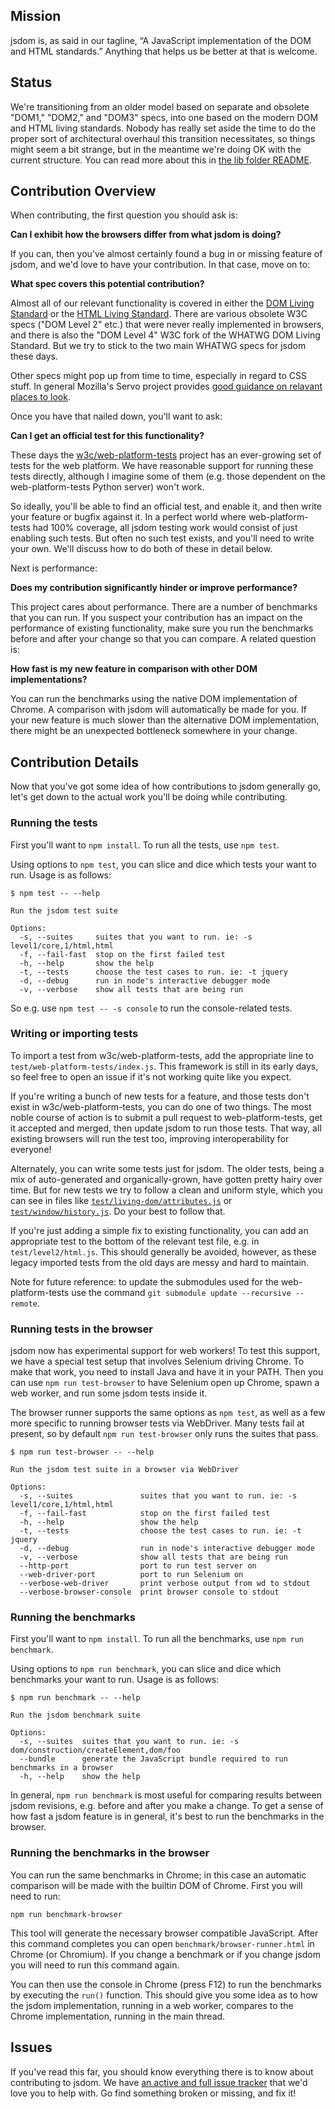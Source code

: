 ## Mission

jsdom is, as said in our tagline, “A JavaScript implementation of the DOM and HTML standards.” Anything that helps us be better at that is welcome.

## Status

We're transitioning from an older model based on separate and obsolete "DOM1," "DOM2," and "DOM3" specs, into one based on the modern DOM and HTML living standards. Nobody has really set aside the time to do the proper sort of architectural overhaul this transition necessitates, so things might seem a bit strange, but in the meantime we're doing OK with the current structure. You can read more about this in [the lib folder README](https://github.com/tmpvar/jsdom/tree/master/lib).

## Contribution Overview

When contributing, the first question you should ask is:

**Can I exhibit how the browsers differ from what jsdom is doing?**

If you can, then you've almost certainly found a bug in or missing feature of jsdom, and we'd love to have your contribution. In that case, move on to:

**What spec covers this potential contribution?**

Almost all of our relevant functionality is covered in either the [DOM Living Standard](http://dom.spec.whatwg.org/) or the [HTML Living Standard](http://www.whatwg.org/specs/web-apps/current-work/). There are various obsolete W3C specs ("DOM Level 2" etc.) that were never really implemented in browsers, and there is also the "DOM Level 4" W3C fork of the WHATWG DOM Living Standard. But we try to stick to the two main WHATWG specs for jsdom these days.

Other specs might pop up from time to time, especially in regard to CSS stuff. In general Mozilla's Servo project provides [good guidance on relavant places to look](https://github.com/servo/servo/wiki/Relevant-spec-links).

Once you have that nailed down, you'll want to ask:

**Can I get an official test for this functionality?**

These days the [w3c/web-platform-tests](https://github.com/w3c/web-platform-tests) project has an ever-growing set of tests for the web platform. We have reasonable support for running these tests directly, although I imagine some of them (e.g. those dependent on the web-platform-tests Python server) won't work.

So ideally, you'll be able to find an official test, and enable it, and then write your feature or bugfix against it. In a perfect world where web-platform-tests had 100% coverage, all jsdom testing work would consist of just enabling such tests. But often no such test exists, and you'll need to write your own. We'll discuss how to do both of these in detail below.

Next is performance:

**Does my contribution significantly hinder or improve performance?**

This project cares about performance. There are a number of benchmarks that you can run. If you suspect your contribution has an impact on the performance of existing functionality, make sure you run the benchmarks before and after your change so that you can compare. A related question is:

**How fast is my new feature in comparison with other DOM implementations?**

You can run the benchmarks using the native DOM implementation of Chrome. A comparison with jsdom will automatically be made for you. If your new feature is much slower than the alternative DOM implementation, there might be an unexpected bottleneck somewhere in your change.

## Contribution Details

Now that you've got some idea of how contributions to jsdom generally go, let's get down to the actual work you'll be doing while contributing.

### Running the tests

First you'll want to `npm install`. To run all the tests, use `npm test`.

Using options to `npm test`, you can slice and dice which tests your want to run. Usage is as follows:

```
$ npm test -- --help

Run the jsdom test suite

Options:
  -s, --suites     suites that you want to run. ie: -s level1/core,1/html,html
  -f, --fail-fast  stop on the first failed test
  -h, --help       show the help
  -t, --tests      choose the test cases to run. ie: -t jquery
  -d, --debug      run in node's interactive debugger mode
  -v, --verbose    show all tests that are being run
```

So e.g. use `npm test -- -s console` to run the console-related tests.

### Writing or importing tests

To import a test from w3c/web-platform-tests, add the appropriate line to `test/web-platform-tests/index.js`. This framework is still in its early days, so feel free to open an issue if it's not working quite like you expect.

If you're writing a bunch of new tests for a feature, and those tests don't exist in w3c/web-platform-tests, you can do one of two things. The most noble course of action is to submit a pull request to web-platform-tests, get it accepted and merged, then update jsdom to run those tests. That way, all existing browsers will run the test too, improving interoperability for everyone!

Alternately, you can write some tests just for jsdom. The older tests, being a mix of auto-generated and organically-grown, have gotten pretty hairy over time. But for new tests we try to follow a clean and uniform style, which you can see in files like [`test/living-dom/attributes.js`](https://github.com/tmpvar/jsdom/blob/master/test/living-dom/attributes.js) or [`test/window/history.js`](https://github.com/tmpvar/jsdom/blob/master/test/window/history.js). Do your best to follow that.

If you're just adding a simple fix to existing functionality, you can add an appropriate test to the bottom of the relevant test file, e.g. in `test/level2/html.js`. This should generally be avoided, however, as these legacy imported tests from the old days are messy and hard to maintain.

Note for future reference: to update the submodules used for the web-platform-tests use the command `git submodule update --recursive --remote`.

### Running tests in the browser

jsdom now has experimental support for web workers! To test this support, we have a special test setup that involves Selenium driving Chrome. To make that work, you need to install Java and have it in your PATH. Then you can use `npm run test-browser` to have Selenium open up Chrome, spawn a web worker, and run some jsdom tests inside it.

The browser runner supports the same options as `npm test`, as well as a few more specific to running browser tests via WebDriver. Many tests fail at present, so by default `npm run test-browser` only runs the suites that pass.

```
$ npm run test-browser -- --help

Run the jsdom test suite in a browser via WebDriver

Options:
  -s, --suites               suites that you want to run. ie: -s level1/core,1/html,html
  -f, --fail-fast            stop on the first failed test
  -h, --help                 show the help
  -t, --tests                choose the test cases to run. ie: -t jquery
  -d, --debug                run in node's interactive debugger mode
  -v, --verbose              show all tests that are being run
  --http-port                port to run test server on
  --web-driver-port          port to run Selenium on
  --verbose-web-driver       print verbose output from wd to stdout
  --verbose-browser-console  print browser console to stdout
```

### Running the benchmarks

First you'll want to `npm install`. To run all the benchmarks, use `npm run benchmark`.

Using options to `npm run benchmark`, you can slice and dice which benchmarks your want to run. Usage is as follows:

```
$ npm run benchmark -- --help

Run the jsdom benchmark suite

Options:
  -s, --suites  suites that you want to run. ie: -s dom/construction/createElement,dom/foo
  --bundle      generate the JavaScript bundle required to run benchmarks in a browser
  -h, --help    show the help
```

In general, `npm run benchmark` is most useful for comparing results between jsdom revisions, e.g. before and after you make a change. To get a sense of how fast a jsdom feature is in general, it's best to run the benchmarks in the browser.

### Running the benchmarks in the browser

You can run the same benchmarks in Chrome; in this case an automatic comparison will be made with the builtin DOM of Chrome. First you will need to run:

```
npm run benchmark-browser
```

This tool will generate the necessary browser compatible JavaScript. After this command completes you can open `benchmark/browser-runner.html` in Chrome (or Chromium). If you change a benchmark or if you change jsdom you will need to run this command again.

You can then use the console in Chrome (press F12) to run the benchmarks by executing the `run()` function. This should give you some idea as to how the jsdom implementation, running in a web worker, compares to the Chrome implementation, running in the main thread.

## Issues

If you've read this far, you should know everything there is to know about contributing to jsdom. We have [an active and full issue tracker](https://github.com/tmpvar/jsdom/issues) that we'd love you to help with. Go find something broken or missing, and fix it!
